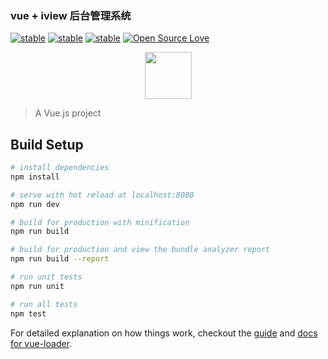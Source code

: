 ### vue + iview 后台管理系统

[![stable](https://img.shields.io/badge/Vue-2.5.10-green.svg)](https://github.com/vuejs/vue)
[![stable](https://img.shields.io/badge/iview-%5E3.0.0-blue.svg)](https://github.com/iview/iview)
[![stable](https://img.shields.io/badge/vue--router-%5E3.0.1-blue.svg)](https://github.com/vuejs/vue-router)
[![Open Source Love](https://badges.frapsoft.com/os/v1/open-source.svg?v=103)](https://github.com/wanchaochao)

<p align="center">
	<a href="https:www.littlebug.vip">
		<img src="http://littlebug.oss-cn-beijing.aliyuncs.com/www.littlebug.vip/favicon.ico" width="75">
	</a>
</p>

> A Vue.js project

## Build Setup

``` bash
# install dependencies
npm install

# serve with hot reload at localhost:8080
npm run dev

# build for production with minification
npm run build

# build for production and view the bundle analyzer report
npm run build --report

# run unit tests
npm run unit

# run all tests
npm test
```

For detailed explanation on how things work, checkout the [guide](http://vuejs-templates.github.io/webpack/) and [docs for vue-loader](http://vuejs.github.io/vue-loader).
